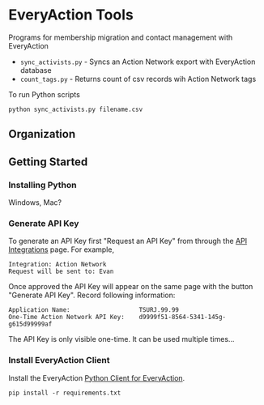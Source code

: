 # EveryAction Tools

Programs for membership migration and contact management with EveryAction

 * `sync_activists.py` - Syncs an Action Network export with EveryAction database
 * `count_tags.py` - Returns count of csv records wih Action Network tags

To run Python scripts

    python sync_activists.py filename.csv

## Organization

## Getting Started

### Installing Python

Windows, Mac?

### Generate API Key

To generate an API Key first "Request an API Key" from through the [API Integrations](https://www.targetsmartvan.com/APIIntegrations.aspx#/) page. For example,

    Integration: Action Network
    Request will be sent to: Evan

Once approved the API Key will appear on the same page with the button "Generate API Key". Record following information:

    Application Name:                   TSURJ.99.99
    One-Time Action Network API Key:    d9999f51-8564-5341-145g-g615d99999af

The API Key is only visible one-time. It can be used multiple times...

### Install EveryAction Client

Install the EveryAction
[Python Client for EveryAction](https://partiallyderived.github.io/everyaction-client/).

    pip install -r requirements.txt

